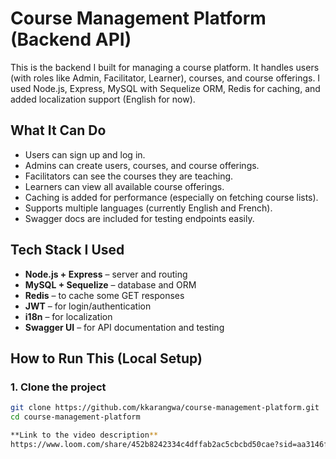 # Course Management Platform (Backend API)

This is the backend I built for managing a course platform. It handles users (with roles like Admin, Facilitator, Learner), courses, and course offerings. I used Node.js, Express, MySQL with Sequelize ORM, Redis for caching, and added localization support (English for now).

## What It Can Do

- Users can sign up and log in.
- Admins can create users, courses, and course offerings.
- Facilitators can see the courses they are teaching.
- Learners can view all available course offerings.
- Caching is added for performance (especially on fetching course lists).
- Supports multiple languages (currently English and French).
- Swagger docs are included for testing endpoints easily.


## Tech Stack I Used

- **Node.js + Express** – server and routing
- **MySQL + Sequelize** – database and ORM
- **Redis** – to cache some GET responses
- **JWT** – for login/authentication
- **i18n** – for localization
- **Swagger UI** – for API documentation and testing


## How to Run This (Local Setup)

### 1. Clone the project

```bash
git clone https://github.com/kkarangwa/course-management-platform.git
cd course-management-platform

**Link to the video description**
https://www.loom.com/share/452b8242334c4dffab2ac5cbcbd50cae?sid=aa3146f4-0088-4bea-9774-95333e09f927

